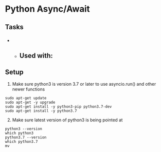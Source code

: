 # Python Async/Await

## Tasks

### 
- 
	- Used with:
		- 


## Setup

1. Make sure python3 is version 3.7 or later to use asyncio.run() and other newer functions

```
sudo apt-get update
sudo apt-get -y upgrade
sudo apt-get install -y python3-pip python3.7-dev
sudo apt-get install -y python3.7
```

2. Make sure latest version of python3 is being pointed at

```
python3 --version
which python3
python3.7 --version
which python3.7
mv
```
